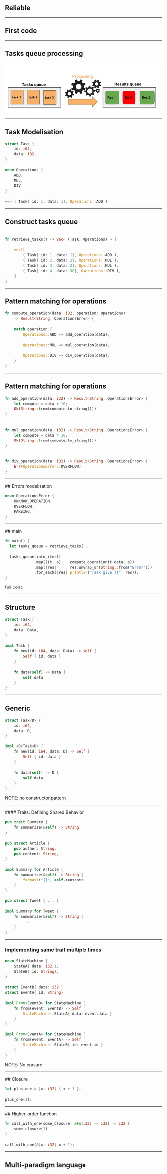 ## Reliable

---

## First code

---

## Tasks queue processing

![task queue schema](assets/img/tasks_processing_schema.jpg)

---

## Task Modelisation

```rust
struct Task {
    id: i64,
    data: i32,
}

enum Operations {
    ADD,
    MUL,
    DIV
}

==> ( Task{ id: 1, data: 1}, Operations::ADD )
```

---

## Construct tasks queue

```rust

fn retrieve_tasks() -> Vec< (Task, Operations) > {
    
    vec![
        ( Task{ id: 1, data: 1}, Operations::ADD ),
        ( Task{ id: 2, data: 2}, Operations::MUL ),
        ( Task{ id: 3, data: 2}, Operations::MUL ),
        ( Task{ id: 4, data: 30}, Operations::DIV ),
    ]
}

```

---

## Pattern matching for operations

```rust
fn compute_operation(data: i32, operation: Operations)
    -> Result<String, OperationsError> {
    
    match operation {
        Operations::ADD => add_operation(data),
        
        Operations::MUL => mul_operation(data),
        
        Operations::DIV => div_operation(data),
    }
}
```

---

## Pattern matching for operations

```rust
fn add_operation(data: i32) -> Result<String, OperationsError> {
    let compute = data + 10;
    Ok(String::from(compute.to_string()))
}


fn mul_operation(data: i32) -> Result<String, OperationsError> {
    let compute = data * 10;
    Ok(String::from(compute.to_string()))
}


fn div_operation(data: i32) -> Result<String, OperationsError> {
    Err(OperationsError::OVERFLOW)
}
```

---

## Errors modelisation

```rust
enum OperationsError {
    UNKNOW_OPERATION,
    OVERFLOW,
    PARSING,
}
```

---

## main

```rust
fn main() {
  let tasks_queue = retrieve_tasks();

  tasks_queue.into_iter()
             .map(|(t, o)|   compute_operation(t.data, o))
             .map(|res|      res.unwrap_or(String::from("Error")))
             .for_each(|res| println!("Task give {}", res));
}
```

[full code](https://github.com/loganmzz/rust-presentation-introduction/blob/master/examples/src/bin/getting_startv3.rs)

---

## Structure

```rust
struct Task {
    id: i64,
    data: Data,
}

impl Task {
    fn new(id: i64, data: Data) -> Self {
        Self { id, data }
    }

    fn data(self) -> Data {
        self.data
    }
}
```

---

## Generic

```rust
struct Task<D> {
    id: i64,
    data: D,
}

impl <D>Task<D> {
    fn new(id: i64, data: D) -> Self {
        Self { id, data }
    }

    fn data(self) -> D {
        self.data
    }
}
```

NOTE:
no constructor pattern

---

#### Traits: Defining Shared Behavior

``` rust
pub trait Summary {
    fn summarize(&self) -> String;
}

pub struct Article {
    pub author: String,
    pub content: String,
}

impl Summary for Article {
    fn summarize(&self) -> String {
        format!("{}", self.content)
    }
}

pub struct Tweet { ... }

impl Summary for Tweet {
    fn summarize(&self) -> String {
        ...
    }
}
```

---

### Implementing same trait multiple times

```rust
enum StateMachine {
    StateA{ data: i32 },
    StateB{ id: String},
}

struct EventB{ data: i32 }
struct EventA{ id: String}

impl From<EventB> for StateMachine {
    fn from(event: EventB) -> Self {
        StateMachine::StateA{ data: event.data }
    }
}

impl From<EventA> for StateMachine {
    fn from(event: EventA) -> Self {
        StateMachine::StateB{ id: event.id }
    }
}
```

NOTE:
No erasure

---

## Closure

```rust
let plus_one = |x: i32| { x + 1 };

plus_one(1);
```

---

## Higher-order function

```rust
fn call_with_one(some_closure: &Fn(i32) -> i32) -> i32 {
    some_closure(1)
}

call_with_one(&|x: i32| x + 1);
```

---

## Multi-paradigm language
